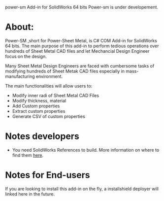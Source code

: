 power-sm Add-in for SolidWorks 64 bits
Power-sm is under developement.

# About:

Power-SM ,short for Power-Sheet Metal, is C# COM Add-in for SolidWorks 64 bits.
The main purpose of this add-in to perform tedious operations over hundreds of Sheet Metal CAD files and let Mechancial Design Engineer focus on the design.

Many Sheet Metal Design Engineers are faced with cumbersome tasks of modifying hundreds of Sheet Metak CAD files especially in mass-manufacturing environment.

The main functionalities will allow users to:

- Modify inner radi of Sheet Metal CAD Files
- Modify thickness, material
- Add Custom properties
- Extract custom properties
- Generate CSV of custom properties


# Notes developers

- You need SolidWorks References to build. More information on where to find them <a href="http://help.solidworks.com/2015/English/api/sldworksapiprogguide/Welcome.htm"> here</a>.

# Notes for End-users

If you are looking to install this add-in on the fly, a installshield deployer will linked here in the future.
